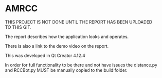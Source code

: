 # AMRCC
THIS PROJECT IS NOT DONE UNTIL THE REPORT HAS BEEN UPLOADED TO THIS GIT.


The report describes how the application looks and operates.


There is also a link to the demo video on the report.

This was developed in Qt Creator 4.12.4



In order for full functionality to be there and not have issues the distance.py and RCCBot.py MUST be manually copied to the build folder.
